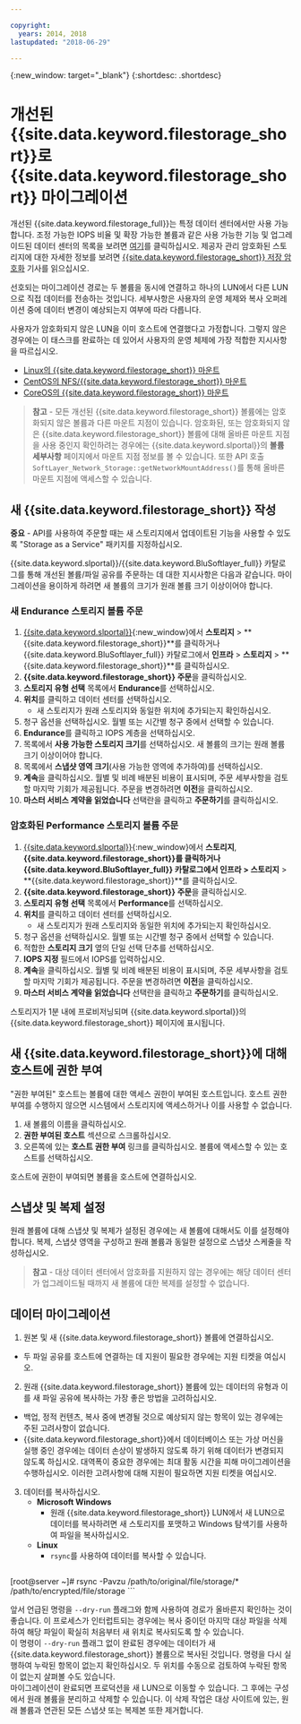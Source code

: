 ```yaml
---

copyright:
  years: 2014, 2018
lastupdated: "2018-06-29"

---
```

{:new_window: target="_blank"}
{:shortdesc: .shortdesc}
 
# 개선된 {{site.data.keyword.filestorage_short}}로 {{site.data.keyword.filestorage_short}} 마이그레이션

개선된 {{site.data.keyword.filestorage_full}}는 특정 데이터 센터에서만 사용 가능합니다. 조정 가능한 IOPS 비율 및 확장 가능한 볼륨과 같은 사용 가능한 기능 및 업그레이드된 데이터 센터의 목록을 보려면 [여기](new-ibm-block-and-file-storage-location-and-features.html)를 클릭하십시오. 제공자 관리 암호화된 스토리지에 대한 자세한 정보를 보려면 [{{site.data.keyword.filestorage_short}} 저장 암호화](block-file-storage-encryption-rest.html) 기사를 읽으십시오.

선호되는 마이그레이션 경로는 두 볼륨을 동시에 연결하고 하나의 LUN에서 다른 LUN으로 직접 데이터를 전송하는 것입니다. 세부사항은 사용자의 운영 체제와 복사 오퍼레이션 중에 데이터 변경이 예상되는지 여부에 따라 다릅니다. 

사용자가 암호화되지 않은 LUN을 이미 호스트에 연결했다고 가정합니다. 그렇지 않은 경우에는 이 태스크를 완료하는 데 있어서 사용자의 운영 체제에 가장 적합한 지시사항을 따르십시오. 

- [Linux의 {{site.data.keyword.filestorage_short}} 마운트](accessing-file-storage-linux.html)
- [CentOS의 NFS/{{site.data.keyword.filestorage_short}} 마운트](mounting-nsf-file-storage.html)
- [CoreOS의 {{site.data.keyword.filestorage_short}} 마운트](mounting-storage-coreos.html)

>**참고** - 모든 개선된 {{site.data.keyword.filestorage_short}} 볼륨에는 암호화되지 않은 볼륨과 다른 마운트 지점이 있습니다. 암호화된, 또는 암호화되지 않은 {{site.data.keyword.filestorage_short}} 볼륨에 대해 올바른 마운트 지점을 사용 중인지 확인하려는 경우에는 {{site.data.keyword.slportal}}의 **볼륨 세부사항** 페이지에서 마운트 지점 정보를 볼 수 있습니다. 또한 API 호출 `SoftLayer_Network_Storage::getNetworkMountAddress()`를 통해 올바른 마운트 지점에 액세스할 수 있습니다.


## 새 {{site.data.keyword.filestorage_short}} 작성

**중요** - API를 사용하여 주문할 때는 새 스토리지에서 업데이트된 기능을 사용할 수 있도록 "Storage as a Service" 패키지를 지정하십시오. 

{{site.data.keyword.slportal}}/{{site.data.keyword.BluSoftlayer_full}} 카탈로그를 통해 개선된 볼륨/파일 공유를 주문하는 데 대한 지시사항은 다음과 같습니다. 마이그레이션을 용이하게 하려면 새 볼륨의 크기가 원래 볼륨 크기 이상이어야 합니다. 

### 새 Endurance 스토리지 볼륨 주문

1. [{{site.data.keyword.slportal}}](https://control.softlayer.com/){:new_window}에서 **스토리지** > **{{site.data.keyword.filestorage_short}}**를 클릭하거나 {{site.data.keyword.BluSoftlayer_full}} 카탈로그에서 **인프라** > **스토리지** > **{{site.data.keyword.filestorage_short}}**를 클릭하십시오.
2. **{{site.data.keyword.filestorage_short}} 주문**을 클릭하십시오.  
3. **스토리지 유형 선택** 목록에서 **Endurance**를 선택하십시오.
4. **위치**를 클릭하고 데이터 센터를 선택하십시오.
   - 새 스토리지가 원래 스토리지와 동일한 위치에 추가되는지 확인하십시오. 
5. 청구 옵션을 선택하십시오. 월별 또는 시간별 청구 중에서 선택할 수 있습니다.
6. **Endurance**를 클릭하고 IOPS 계층을 선택하십시오.
6. 목록에서 **사용 가능한 스토리지 크기**를 선택하십시오. 새 볼륨의 크기는 원래 볼륨 크기 이상이어야 합니다. 
7. 목록에서 **스냅샷 영역 크기**(사용 가능한 영역에 추가하여)를 선택하십시오.
8. **계속**을 클릭하십시오. 월별 및 비례 배분된 비용이 표시되며, 주문 세부사항을 검토할 마지막 기회가 제공됩니다. 주문을 변경하려면 **이전**을 클릭하십시오.
9. **마스터 서비스 계약을 읽었습니다** 선택란을 클릭하고 **주문하기**를 클릭하십시오.
 
### 암호화된 Performance 스토리지 볼륨 주문

1. [{{site.data.keyword.slportal}}](https://control.softlayer.com/){:new_window}에서 **스토리지**, **{{site.data.keyword.filestorage_short}}**를 클릭하거나 {{site.data.keyword.BluSoftlayer_full}} 카탈로그에서 **인프라** >** 스토리지** > **{{site.data.keyword.filestorage_short}}**를 클릭하십시오.
2. **{{site.data.keyword.filestorage_short}} 주문**을 클릭하십시오.  
3. **스토리지 유형 선택** 목록에서 **Performance**를 선택하십시오. 
4. **위치**를 클릭하고 데이터 센터를 선택하십시오.
    -  새 스토리지가 원래 스토리지와 동일한 위치에 추가되는지 확인하십시오. 
5. 청구 옵션을 선택하십시오. 월별 또는 시간별 청구 중에서 선택할 수 있습니다.
6. 적합한 **스토리지 크기** 옆의 단일 선택 단추를 선택하십시오.
6. **IOPS 지정** 필드에서 IOPS를 입력하십시오.
7. **계속**을 클릭하십시오. 월별 및 비례 배분된 비용이 표시되며, 주문 세부사항을 검토할 마지막 기회가 제공됩니다. 주문을 변경하려면 **이전**을 클릭하십시오.
8. **마스터 서비스 계약을 읽었습니다** 선택란을 클릭하고 **주문하기**를 클릭하십시오.

스토리지가 1분 내에 프로비저닝되며 {{site.data.keyword.slportal}}의 {{site.data.keyword.filestorage_short}} 페이지에 표시됩니다. 

 
## 새 {{site.data.keyword.filestorage_short}}에 대해 호스트에 권한 부여

"권한 부여된" 호스트는 볼륨에 대한 액세스 권한이 부여된 호스트입니다. 호스트 권한 부여를 수행하지 않으면 시스템에서 스토리지에 액세스하거나 이를 사용할 수 없습니다. 

1. 새 볼륨의 이름을 클릭하십시오.
2. **권한 부여된 호스트** 섹션으로 스크롤하십시오. 
3. 오른쪽에 있는 **호스트 권한 부여** 링크를 클릭하십시오. 볼륨에 액세스할 수 있는 호스트를 선택하십시오.

호스트에 권한이 부여되면 볼륨을 호스트에 연결하십시오. 

 
## 스냅샷 및 복제 설정

원래 볼륨에 대해 스냅샷 및 복제가 설정된 경우에는 새 볼륨에 대해서도 이를 설정해야 합니다. 복제, 스냅샷 영역을 구성하고 원래 볼륨과 동일한 설정으로 스냅샷 스케줄을 작성하십시오.  

>**참고** - 대상 데이터 센터에서 암호화를 지원하지 않는 경우에는 해당 데이터 센터가 업그레이드될 때까지 새 볼륨에 대한 복제를 설정할 수 없습니다. 

 
## 데이터 마이그레이션

1. 원본 및 새 {{site.data.keyword.filestorage_short}} 볼륨에 연결하십시오.  
  - 두 파일 공유를 호스트에 연결하는 데 지원이 필요한 경우에는 지원 티켓을 여십시오. 

2. 원래 {{site.data.keyword.filestorage_short}} 볼륨에 있는 데이터의 유형과 이를 새 파일 공유에 복사하는 가장 좋은 방법을 고려하십시오.  
  - 백업, 정적 컨텐츠, 복사 중에 변경될 것으로 예상되지 않는 항목이 있는 경우에는 주된 고려사항이 없습니다. 
  - {{site.data.keyword.filestorage_short}}에서 데이터베이스 또는 가상 머신을 실행 중인 경우에는 데이터 손상이 발생하지 않도록 하기 위해 데이터가 변경되지 않도록 하십시오. 대역폭이 중요한 경우에는 최대 활동 시간을 피해 마이그레이션을 수행하십시오. 이러한 고려사항에 대해 지원이 필요하면 지원 티켓을 여십시오.
 
3. 데이터를 복사하십시오. 
   - **Microsoft Windows** 
     - 원래 {{site.data.keyword.filestorage_short}} LUN에서 새 LUN으로 데이터를 복사하려면 새 스토리지를 포맷하고 Windows 탐색기를 사용하여 파일을 복사하십시오. 
   - **Linux** 
     - `rsync`를 사용하여 데이터를 복사할 수 있습니다.
       ```
[root@server ~]# rsync -Pavzu /path/to/original/file/storage/* /path/to/encrypted/file/storage
       ```
   
   앞서 언급된 명령을 `--dry-run` 플래그와 함께 사용하여 경로가 올바른지 확인하는 것이 좋습니다. 이 프로세스가 인터럽트되는 경우에는 복사 중이던 마지막 대상 파일을 삭제하여 해당 파일이 확실히 처음부터 새 위치로 복사되도록 할 수 있습니다. <br/>
   이 명령이 `--dry-run` 플래그 없이 완료된 경우에는 데이터가 새 {{site.data.keyword.filestorage_short}} 볼륨으로 복사된 것입니다. 명령을 다시 실행하여 누락된 항목이 없는지 확인하십시오. 두 위치를 수동으로 검토하여 누락된 항목이 없는지 살펴볼 수도 있습니다. <br/>
   마이그레이션이 완료되면 프로덕션을 새 LUN으로 이동할 수 있습니다. 그 후에는 구성에서 원래 볼륨을 분리하고 삭제할 수 있습니다. 이 삭제 작업은 대상 사이트에 있는, 원래 볼륨과 연관된 모든 스냅샷 또는 복제본 또한 제거합니다. 
